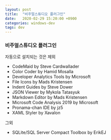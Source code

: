 ```yaml
---
layout: post
title:  "비주얼스튜디오 플러그인"
date:   2020-02-29 15:20:00 +0900
categories: windows-dev
tags: dev
---
```


### 비주얼스튜디오 플러그인

자동으로 설치되는 것은 제외

* CodeMaid by Steve Cardwallader
* Color Coder by Hamid Mosalla
* Developer Analytics Tools by Microsoft
* File Icons by Mads Kristensen
* Indent Guides by Steve Dower
* JSON Viewer by Mykola Tatasyuk
* Markdown Editor by Mads Kristensen
* Microsoft Code Analysis 2019 by Microsoft
* Pronama-chan IDE by jz5
* XAML Styler by Xavalon

그외

* SQLite/SQL Server Compact Toolbox by ErikEJ
